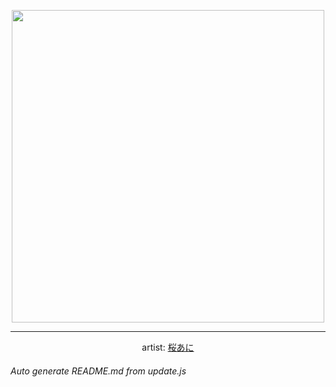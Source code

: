 
<p align="center">
  <img width="500" src="https://nekos.best/api/v2/neko/0671.png">
  <hr/>
  <center>
    artist: <a href="https://www.pixiv.net/en/artworks/93988641">桜あに</a>
  </center>
</p>


###### Auto generate README.md from update.js

